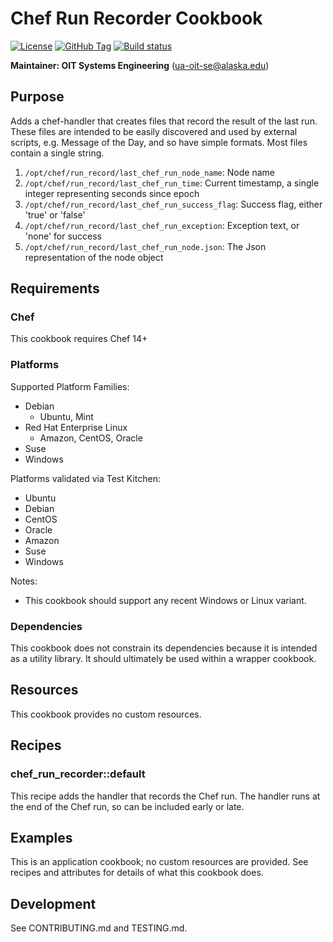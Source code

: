 # Chef Run Recorder Cookbook

[![License](https://img.shields.io/github/license/ualaska-it/chef_run_recorder.svg)](https://github.com/ualaska-it/chef_run_recorder)
[![GitHub Tag](https://img.shields.io/github/tag/ualaska-it/chef_run_recorder.svg)](https://github.com/ualaska-it/chef_run_recorder)
[![Build status](https://ci.appveyor.com/api/projects/status/3hidycnkkn4y1aec/branch/master?svg=true)](https://ci.appveyor.com/project/UAlaska/chef-run-recorder/branch/master)

__Maintainer: OIT Systems Engineering__ (<ua-oit-se@alaska.edu>)

## Purpose

Adds a chef-handler that creates files that record the result of the last run.
These files are intended to be easily discovered and used by external scripts, e.g. Message of the Day, and so have simple formats.
Most files contain a single string.

1. `/opt/chef/run_record/last_chef_run_node_name`: Node name
1. `/opt/chef/run_record/last_chef_run_time`: Current timestamp, a single integer representing seconds since epoch
1. `/opt/chef/run_record/last_chef_run_success_flag`: Success flag, either 'true' or 'false'
1. `/opt/chef/run_record/last_chef_run_exception`: Exception text, or 'none' for success
1. `/opt/chef/run_record/last_chef_run_node.json`: The Json representation of the node object

## Requirements

### Chef

This cookbook requires Chef 14+

### Platforms

Supported Platform Families:

* Debian
  * Ubuntu, Mint
* Red Hat Enterprise Linux
  * Amazon, CentOS, Oracle
* Suse
* Windows

Platforms validated via Test Kitchen:

* Ubuntu
* Debian
* CentOS
* Oracle
* Amazon
* Suse
* Windows

Notes:

* This cookbook should support any recent Windows or Linux variant.

### Dependencies

This cookbook does not constrain its dependencies because it is intended as a utility library.
It should ultimately be used within a wrapper cookbook.

## Resources

This cookbook provides no custom resources.

## Recipes

### chef_run_recorder::default

This recipe adds the handler that records the Chef run.
The handler runs at the end of the Chef run, so can be included early or late.

## Examples

This is an application cookbook; no custom resources are provided.
See recipes and attributes for details of what this cookbook does.

## Development

See CONTRIBUTING.md and TESTING.md.
